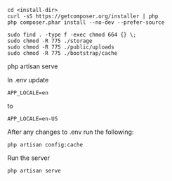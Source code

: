 ```
cd <install-dir>
curl -sS https://getcomposer.org/installer | php
php composer.phar install --no-dev --prefer-source
```

```
sudo find . -type f -exec chmod 664 {} \;
sudo chmod -R 775 ./storage
sudo chmod -R 775 ./public/uploads
sudo chmod -R 775 ./bootstrap/cache
```

php artisan serve

In .env update
```
APP_LOCALE=en
```
to
```
APP_LOCALE=en-US
```

After any changes to .env run the following:
```
php artisan config:cache
```

Run the server
```
php artisan serve
```